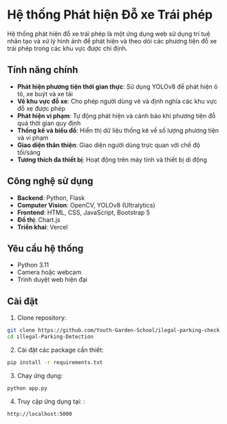 # Hệ thống Phát hiện Đỗ xe Trái phép

Hệ thống phát hiện đỗ xe trái phép là một ứng dụng web sử dụng trí tuệ nhân tạo và xử lý hình ảnh để phát hiện và theo dõi các phương tiện đỗ xe trái phép trong các khu vực được chỉ định.

## Tính năng chính

- **Phát hiện phương tiện thời gian thực**: Sử dụng YOLOv8 để phát hiện ô tô, xe buýt và xe tải
- **Vẽ khu vực đỗ xe**: Cho phép người dùng vẽ và định nghĩa các khu vực đỗ xe được phép
- **Phát hiện vi phạm**: Tự động phát hiện và cảnh báo khi phương tiện đỗ quá thời gian quy định
- **Thống kê và biểu đồ**: Hiển thị dữ liệu thống kê về số lượng phương tiện và vi phạm
- **Giao diện thân thiện**: Giao diện người dùng trực quan với chế độ tối/sáng
- **Tương thích đa thiết bị**: Hoạt động trên máy tính và thiết bị di động

## Công nghệ sử dụng

- **Backend**: Python, Flask
- **Computer Vision**: OpenCV, YOLOv8 (Ultralytics)
- **Frontend**: HTML, CSS, JavaScript, Bootstrap 5
- **Đồ thị**: Chart.js
- **Triển khai**: Vercel

## Yêu cầu hệ thống

- Python 3.11
- Camera hoặc webcam
- Trình duyệt web hiện đại

## Cài đặt

1. Clone repository:
```bash
git clone https://github.com/Youth-Garden-School/ilegal-parking-check
cd illegal-Parking-Detection
```
2. Cài đặt các package cần thiết:
```bash
pip install -r requirements.txt
```
3. Chạy ứng dụng:
```bash
python app.py
```
4. Truy cập ứng dụng tại: :
```bash
http://localhost:5000
```